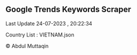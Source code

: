 

## Google Trends Keywords Scraper 
 
Last Update 24-07-2023 , 20:22:34

Country List :
VIETNAM.json



© Abdul Muttaqin 
